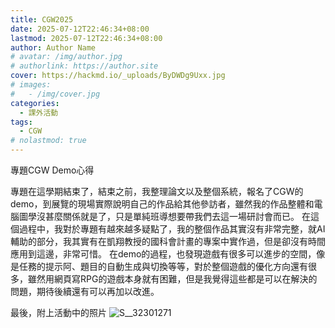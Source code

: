 ```yaml
---
title: CGW2025
date: 2025-07-12T22:46:34+08:00
lastmod: 2025-07-12T22:46:34+08:00
author: Author Name
# avatar: /img/author.jpg
# authorlink: https://author.site
cover: https://hackmd.io/_uploads/ByDWDg9Uxx.jpg
# images:
#   - /img/cover.jpg
categories:
  - 課外活動
tags:
  - CGW
# nolastmod: true
---
```


專題CGW Demo心得

<!--more-->

專題在這學期結束了，結束之前，我整理論文以及整個系統，報名了CGW的demo，到展覽的現場實際說明自己的作品給其他參訪者，雖然我的作品整體和電腦圖學沒甚麼關係就是了，只是單純班導想要帶我們去這一場研討會而已。
在這個過程中，我對於專題有越來越多疑點了，我的整個作品其實沒有非常完整，就AI輔助的部分，我其實有在凱翔教授的國科會計畫的專案中實作過，但是卻沒有時間應用到這邊，非常可惜。
在demo的過程，也發現遊戲有很多可以進步的空間，像是任務的提示阿、題目的自動生成與切換等等，對於整個遊戲的優化方向還有很多，雖然用網頁寫RPG的遊戲本身就有困難，但是我覺得這些都是可以在解決的問題，期待後續還有可以再加以改進。

最後，附上活動中的照片
![S__32301271](https://hackmd.io/_uploads/HkwWwgc8eg.jpg)
